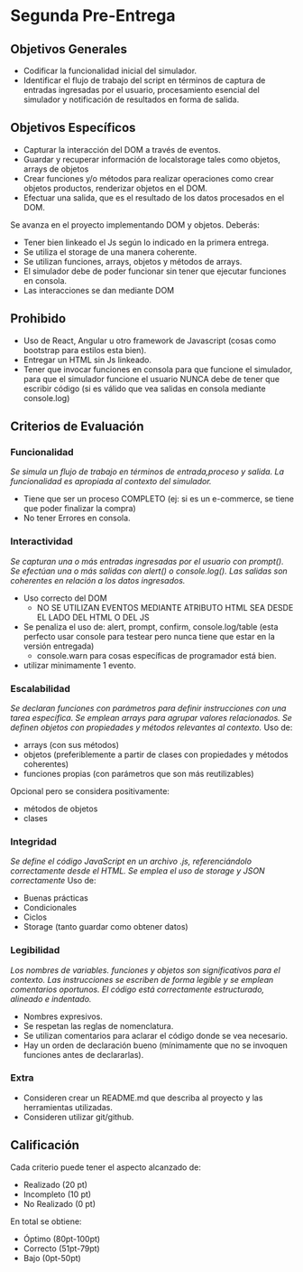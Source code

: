 # Segunda Pre-Entrega

## Objetivos Generales
- Codificar la funcionalidad inicial del simulador. 
- Identificar el flujo de trabajo del script en términos de captura de entradas ingresadas por el usuario, procesamiento esencial del simulador y notificación de resultados en forma de salida.

## Objetivos Específicos
- Capturar la interacción del DOM a través de eventos.
- Guardar y recuperar información de localstorage tales como objetos, arrays de objetos
- Crear funciones y/o métodos para realizar operaciones como crear objetos productos, renderizar objetos en el DOM.
- Efectuar una salida, que es el resultado de los datos procesados en el DOM.

Se avanza en el proyecto implementando DOM y objetos. Deberás:
- Tener bien linkeado el Js según lo indicado en la primera entrega.
- Se utiliza el storage de una manera coherente.
- Se utilizan funciones, arrays, objetos y métodos de arrays.
- El simulador debe de poder funcionar sin tener que ejecutar funciones en consola.
- Las interacciones se dan mediante DOM

## Prohibido
* Uso de React, Angular u otro framework de Javascript (cosas como bootstrap para estilos esta bien).
* Entregar un HTML sin Js linkeado.
* Tener que invocar funciones en consola para que funcione el simulador, para que el simulador funcione el usuario NUNCA debe de tener que escribir código (si es válido que vea salidas en consola mediante console.log)

## Criterios de Evaluación

### Funcionalidad
_Se simula un flujo de trabajo en términos de entrada,proceso y salida. La funcionalidad  es apropiada al contexto del simulador._
* Tiene que ser un proceso COMPLETO (ej: si es un e-commerce, se tiene que poder finalizar la compra)
* No tener Errores en consola.

### Interactividad
_Se capturan una o más entradas ingresadas por el usuario con prompt(). Se efectúan una o más salidas con alert() o console.log(). Las salidas son coherentes en relación a los datos ingresados._
* Uso correcto del DOM
  * NO SE UTILIZAN EVENTOS MEDIANTE ATRIBUTO HTML SEA DESDE EL LADO DEL HTML O DEL JS
* Se penaliza el uso de: alert, prompt, confirm, console.log/table (esta perfecto usar console para testear pero nunca tiene que estar en la versión entregada)
  * console.warn para cosas específicas de programador está bien.
* utilizar minimamente 1 evento.

### Escalabilidad
_Se declaran funciones con parámetros para definir instrucciones con una tarea específica. Se emplean arrays para agrupar valores relacionados. Se definen objetos con propiedades y métodos relevantes al contexto._
Uso de:
* arrays (con sus métodos)
* objetos (preferiblemente a partir de clases con propiedades y métodos coherentes)
* funciones propias (con parámetros que son más reutilizables)

Opcional pero se considera positivamente:
* métodos de objetos
* clases


### Integridad
_Se define el código JavaScript en un archivo .js, referenciándolo correctamente desde el HTML. Se emplea el uso de storage y JSON correctamente_
Uso de:
* Buenas prácticas
* Condicionales
* Ciclos
* Storage (tanto guardar como obtener datos)


### Legibilidad
_Los nombres de variables. funciones y objetos son significativos para el contexto. Las instrucciones se escriben de forma legible y se emplean comentarios oportunos. El código está correctamente estructurado, alineado e indentado._
* Nombres expresivos.
* Se respetan las reglas de nomenclatura.
* Se utilizan comentarios para aclarar el código donde se vea necesario.
* Hay un orden de declaración bueno (mínimamente que no se invoquen funciones antes de declararlas).

### Extra

* Consideren crear un README.md que describa al proyecto y las herramientas utilizadas.
* Consideren utilizar git/github.

## Calificación

Cada criterio puede tener el aspecto alcanzado de:
* Realizado (20 pt)
* Incompleto (10 pt)
* No Realizado (0 pt)

En total se obtiene:
* Óptimo (80pt-100pt)
* Correcto (51pt-79pt)
* Bajo (0pt-50pt)